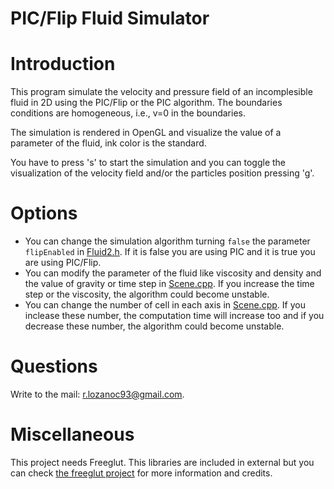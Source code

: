 # PIC/Flip Fluid Simulator


# Introduction

This program simulate the velocity and pressure field of an incomplesible fluid in 2D using the PIC/Flip or the PIC algorithm. The boundaries conditions are homogeneous, i.e., v=0 in the boundaries.

The simulation is rendered in OpenGL and visualize the value of a parameter of the fluid, ink color is the standard.

You have to press 's' to start the simulation and you can toggle the visualization of the velocity field and/or the particles position pressing 'g'.



# Options

- You can change the simulation algorithm turning `false` the parameter `flipEnabled` in [Fluid2.h](src/Fluid2.h). If it is false you are using PIC and it is true you are using PIC/Flip.
- You can modify the parameter of the fluid like viscosity and density and the value of gravity or time step in [Scene.cpp](src/Scene.cpp). If you increase the time step or the viscosity, the algorithm could become unstable.
- You can change the number of cell in each axis in [Scene.cpp](src/Scene.cpp). If you inclease these number, the computation time will increase too and if you decrease these number, the algorithm could become unstable.

# Questions

Write to the mail: r.lozanoc93@gmail.com.

# Miscellaneous

This project needs Freeglut. This libraries are included in external but you can check [the freeglut project](http://freeglut.sourceforge.net/) for more information and credits.

